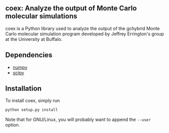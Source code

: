 ## coex: Analyze the output of Monte Carlo molecular simulations ##
coex is a Python library used to analyze the output of the gchybrid
Monte Carlo molecular simulation program developed by Jeffrey
Errington's group at the University at Buffalo.

## Dependencies ##
- [numpy](http://www.numpy.org)
- [scipy](http://www.scipy.org)

## Installation ##
To install coex, simply run

```sh
python setup.py install
```

Note that for GNU/Linux, you will probably want to append the `--user`
option.
